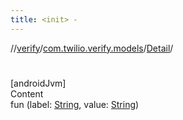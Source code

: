 ```yaml
---
title: <init> -
---
```

//[verify](../../index.md)/[com.twilio.verify.models](../index.md)/[Detail](index.md)/[<init>](-init-.md)



# <init>  
[androidJvm]  
Content  
fun [<init>](-init-.md)(label: [String](https://kotlinlang.org/api/latest/jvm/stdlib/kotlin/-string/index.html), value: [String](https://kotlinlang.org/api/latest/jvm/stdlib/kotlin/-string/index.html))  



